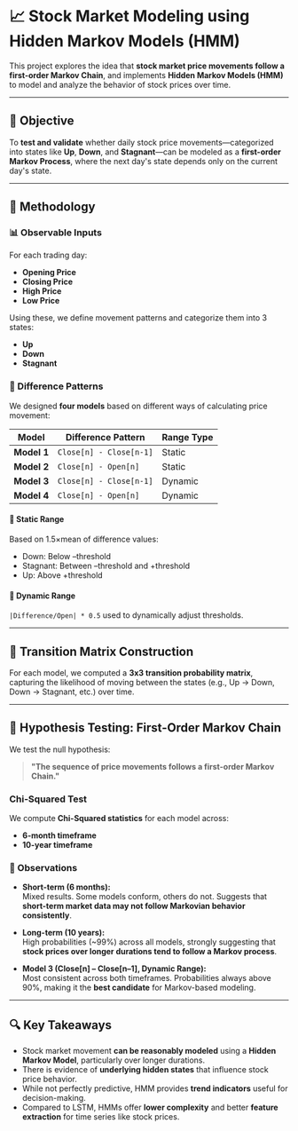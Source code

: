 # 📈 Stock Market Modeling using Hidden Markov Models (HMM)

This project explores the idea that **stock market price movements follow a first-order Markov Chain**, and implements **Hidden Markov Models (HMM)** to model and analyze the behavior of stock prices over time.

---

## 🧠 Objective

To **test and validate** whether daily stock price movements—categorized into states like **Up**, **Down**, and **Stagnant**—can be modeled as a **first-order Markov Process**, where the next day's state depends only on the current day's state.

---

## 🔧 Methodology

### 📊 Observable Inputs
For each trading day:
- **Opening Price**
- **Closing Price**
- **High Price**
- **Low Price**

Using these, we define movement patterns and categorize them into 3 states:
- **Up**
- **Down**
- **Stagnant**

### 🧮 Difference Patterns

We designed **four models** based on different ways of calculating price movement:

| Model | Difference Pattern | Range Type |
|-------|--------------------|------------|
| **Model 1** | `Close[n] - Close[n-1]` | Static |
| **Model 2** | `Close[n] - Open[n]`    | Static |
| **Model 3** | `Close[n] - Close[n-1]` | Dynamic |
| **Model 4** | `Close[n] - Open[n]`    | Dynamic |

#### 🔹 Static Range
Based on 1.5×mean of difference values:
- Down: Below –threshold  
- Stagnant: Between –threshold and +threshold  
- Up: Above +threshold

#### 🔹 Dynamic Range
`|Difference/Open| * 0.5` used to dynamically adjust thresholds.

---

## 🔁 Transition Matrix Construction

For each model, we computed a **3x3 transition probability matrix**, capturing the likelihood of moving between the states (e.g., Up → Down, Down → Stagnant, etc.) over time.

---

## 🧪 Hypothesis Testing: First-Order Markov Chain

We test the null hypothesis:
> **"The sequence of price movements follows a first-order Markov Chain."**

### Chi-Squared Test

We compute **Chi-Squared statistics** for each model across:
- **6-month timeframe**
- **10-year timeframe**

### 📌 Observations

- **Short-term (6 months):**  
  Mixed results. Some models conform, others do not. Suggests that **short-term market data may not follow Markovian behavior consistently**.

- **Long-term (10 years):**  
  High probabilities (~99%) across all models, strongly suggesting that **stock prices over longer durations tend to follow a Markov process**.

- **Model 3 (Close[n] – Close[n–1], Dynamic Range):**  
  Most consistent across both timeframes. Probabilities always above 90%, making it the **best candidate** for Markov-based modeling.

---

## 🔍 Key Takeaways

- Stock market movement **can be reasonably modeled** using a **Hidden Markov Model**, particularly over longer durations.
- There is evidence of **underlying hidden states** that influence stock price behavior.
- While not perfectly predictive, HMM provides **trend indicators** useful for decision-making.
- Compared to LSTM, HMMs offer **lower complexity** and better **feature extraction** for time series like stock prices.


